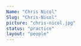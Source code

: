 ```yaml
---
Name: "Chris Nicol"
Slug: "Chris-Nicol"
picture: "chris-nicol.jpg"
status: "practice"
layout: "people"
---
```

